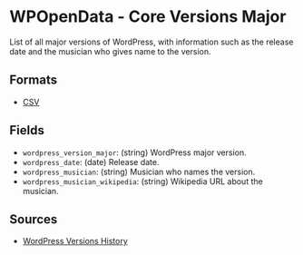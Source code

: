 # WPOpenData - Core Versions Major

List of all major versions of WordPress, with information such as the release date and the musician who gives name to the version.

## Formats

- [CSV](wordpress_versions_major.csv)

## Fields

- `wordpress_version_major`: (string) WordPress major version.
- `wordpress_date`: (date) Release date.
- `wordpress_musician`: (string) Musician who names the version.
- `wordpress_musician_wikipedia`: (string) Wikipedia URL about the musician.

## Sources

- [WordPress Versions History](https://wordpress.org/about/history/)